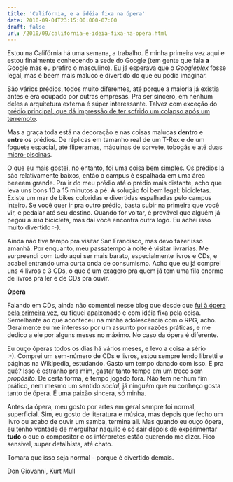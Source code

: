```yaml
---
title: 'Califórnia, e a idéia fixa na ópera'
date: 2010-09-04T23:15:00.000-07:00
draft: false
url: /2010/09/california-e-ideia-fixa-na-opera.html
---
```


Estou na Califórnia há uma semana, a trabalho. É minha primeira vez aqui e estou finalmente conhecendo a sede do Google (tem gente que fala **a** Google mas eu prefiro o masculino). Eu já esperava que o _Googleplex_ fosse legal, mas é beem mais maluco e divertido do que eu podia imaginar.  
  
São vários prédios, todos muito diferentes, até porque a maioria já existia antes e era ocupado por outras empresas. Pra ser sincero, em nenhum deles a arquitetura externa é súper interessante. Talvez com exceção do [prédio principal, que dá impressão de ter sofrido um colapso após um terremoto](http://upload.wikimedia.org/wikipedia/commons/c/cd/Google_Campus2_cropped.jpg).  
  
Mas a graça toda está na decoração e nas coisas malucas **dentro** e **entre** os prédios. De réplicas em tamanho real de um T-Rex e de um foguete espacial, até fliperamas, máquinas de sorvete, tobogãs e até duas [micro-piscinas](http://www.dailymail.co.uk/news/article-504893/Swimming-pools-volleyball-massages--just-normal-day-office-Google-staff.html).  
  
O que eu mais gostei, no entanto, foi uma coisa bem simples. Os prédios lá são relativamente baixos, então o campus é espalhada em uma área beeeem grande. Pra ir do meu prédio até o prédio mais distante, acho que leva uns bons 10 a 15 minutos a pé. A solução foi bem legal: bicicletas. Existe um mar de bikes coloridas e divertidas espalhadas pelo campus inteiro. Se você quer ir pra outro prédio, basta subir na primeira que você vir, e pedalar até seu destino. Quando for voltar, é provável que alguém já pegou a _sua_ bicicleta, mas daí você encontra outra logo. Eu achei isso muito divertido :-).  
  
Ainda não tive tempo pra visitar San Francisco, mas devo fazer isso amanhã. Por enquanto, meu passatempo à noite é visitar livrarias. Me surpreendi com tudo aqui ser mais barato, especialmente livros e CDs, e acabei entrando uma curta onda de consumismo. Acho que eu já comprei uns 4 livros e 3 CDs, o que é um exagero pra quem já tem uma fila enorme de livros pra ler e de CDs pra ouvir.  
  
**Ópera**  
  
Falando em CDs, ainda não comentei nesse blog que desde que [fui à ópera pela primeira vez](http://blog.cetico.org/2009/07/cavalleria-rusticana-e-pagliacci-na.html), eu fiquei apaixonado e com idéia fixa pela coisa. Semelhante ao que aconteceu na minha adolescência com o RPG, acho. Geralmente eu me interesso por um assunto por razões práticas, e me dedico a ele por alguns meses no máximo. No caso da ópera é diferente.  
  
Eu ouço óperas todos os dias há vários meses, e levo a coisa a sério :-). Comprei um sem-número de CDs e livros, estou sempre lendo libretti e páginas na Wikipedia, estudando. Gasto um tempo danado com isso. E pra quê? Isso é estranho pra mim, gastar tanto tempo em um treco sem _propósito_. De certa forma, é tempo jogado fora. Não tem nenhum fim prático, nem mesmo um sentido _social_, já ninguém que eu conheço gosta tanto de ópera. É uma paixão sincera, só minha.  
  
Antes da ópera, meu gosto por artes em geral sempre foi normal, superficial. Sim, eu gosto de literatura e música, mas depois que fecho um livro ou acabo de ouvir um samba, termina ali. Mas quando eu ouço ópera, eu tenho vontade de mergulhar naquilo e só sair depois de experimentar **tudo** o que o compositor e os intérpretes estão querendo me dizer. Fico sensível, super detalhista, até chato.  
  
Tomara que isso seja normal - porque é divertido demais.  
  
Don Giovanni, Kurt Mull
